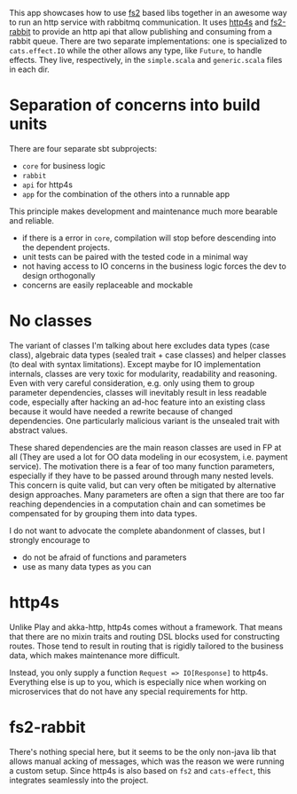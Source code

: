 This app showcases how to use [fs2] based libs together in an awesome way to run an http service with rabbitmq
communication.
It uses [http4s] and [fs2-rabbit] to provide an http api that allow publishing and consuming from a rabbit queue.
There are two separate implementations: one is specialized to `cats.effect.IO` while the other allows any type, like
`Future`, to handle effects.
They live, respectively, in the `simple.scala` and `generic.scala` files in each dir.

# Separation of concerns into build units
There are four separate sbt subprojects:
* `core` for business logic
* `rabbit`
* `api` for http4s
* `app` for the combination of the others into a runnable app

This principle makes development and maintenance much more bearable and reliable.

* if there is a error in `core`, compilation will stop before descending into the dependent projects.
* unit tests can be paired with the tested code in a minimal way
* not having access to IO concerns in the business logic forces the dev to design orthogonally
* concerns are easily replaceable and mockable

# No classes
The variant of classes I'm talking about here excludes data types (case class), algebraic data types
(sealed trait + case classes) and helper classes (to deal with syntax limitations).
Except maybe for IO implementation internals, classes are very toxic for modularity, readability and reasoning.
Even with very careful consideration, e.g. only using them to group parameter dependencies, classes will inevitably
result in less readable code, especially after hacking an ad-hoc feature into an existing class because it would have
needed a rewrite because of changed dependencies.
One particularly malicious variant is the unsealed trait with abstract values.

These shared dependencies are the main reason classes are used in FP at all (They are used a lot for OO data modeling
in our ecosystem, i.e. payment service).
The motivation there is a fear of too many function parameters, especially if they have to be passed around through many
nested levels.
This concern is quite valid, but can very often be mitigated by alternative design approaches.
Many parameters are often a sign that there are too far reaching dependencies in a computation chain and can sometimes
be compensated for by grouping them into data types.

I do not want to advocate the complete abandonment of classes, but I strongly encourage to
* do not be afraid of functions and parameters
* use as many data types as you can

# http4s
Unlike Play and akka-http, http4s comes without a framework.
That means that there are no mixin traits and routing DSL blocks used for constructing routes. Those tend to result in
routing that is rigidly tailored to the business data, which makes maintenance more difficult.

Instead, you only supply a function `Request => IO[Response]` to http4s. Everything else is up to you, which is
especially nice when working on microservices that do not have any special requirements for http.

# fs2-rabbit
There's nothing special here, but it seems to be the only non-java lib that allows manual acking of messages, which was
the reason we were running a custom setup.
Since http4s is also based on `fs2` and `cats-effect`, this integrates seamlessly into the project.

[fs2]: https://github.com/functional-streams-for-scala/fs2
[http4s]: https://github.com/http4s/http4s
[fs2-rabbit]: https://github.com/gvolpe/fs2-rabbit
